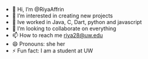 - 👋 Hi, I’m @RiyaAffrin
- 👀 I’m interested in creating new projects
- 🌱 Ive worked in Java, C, Dart, python and javascript
- 💞️ I’m looking to collaborate on everything
- 📫 How to reach me riya28@uw.edu
- 😄 Pronouns: she her
- ⚡ Fun fact: I am a student at UW 

<!---
RiyaAffrin/RiyaAffrin is a ✨ special ✨ repository because its `README.md` (this file) appears on your GitHub profile.
You can click the Preview link to take a look at your changes.
--->
